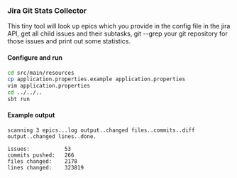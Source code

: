 ### Jira Git Stats Collector

This tiny tool will look up epics which you provide in 
the config file in the jira API, get all child issues 
and their subtasks, git --grep your git repository for
those issues and print out some statistics.

#### Configure and run

```bash
cd src/main/resources
cp application.properties.example application.properties
vim application.properties
cd ../../..
sbt run
```

#### Example output 
```
scanning 3 epics...log output..changed files..commits..diff output..changed lines..done.

issues:           53
commits pushed:   266
files changed:    2178
lines changed:    323819
```